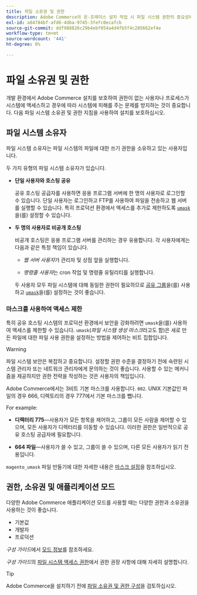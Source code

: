 ```yaml
---
title: 파일 소유권 및 권한
description: Adobe Commerce의 온-프레미스 설치 작업 시 파일 시스템 권한의 중요성에 대해 알아봅니다.
exl-id: a84784bf-afd6-4dba-9745-3fefc0ecafcb
source-git-commit: ddf988826c29b4ebf054a4d4fb5f4c285662ef4e
workflow-type: tm+mt
source-wordcount: '441'
ht-degree: 0%

---
```


# 파일 소유권 및 권한

개발 환경에서 Adobe Commerce 설치를 보호하여 권한이 없는 사용자나 프로세스가 시스템에 액세스하고 경우에 따라 시스템에 피해를 주는 문제를 방지하는 것이 중요합니다. 다음 파일 시스템 소유권 및 권한 지침을 사용하여 설치를 보호하십시오.

## 파일 시스템 소유자

파일 시스템 소유자는 파일 시스템의 파일에 대한 쓰기 권한을 소유하고 있는 사용자입니다.

두 가지 유형의 파일 시스템 소유자가 있습니다.

- **단일 사용자와 호스팅 공유**

  공유 호스팅 공급자를 사용하면 응용 프로그램 서버에 한 명의 사용자로 로그인할 수 있습니다. 단일 사용자는 로그인하고 FTP를 사용하여 파일을 전송하고 웹 서버를 실행할 수 있습니다. 특히 프로덕션 환경에서 액세스를 추가로 제한하도록 [`umask`](#restrict-access-with-a-umask)을(를) 설정할 수 있습니다.

- **두 명의 사용자로 비공개 호스팅**

  비공개 호스팅은 응용 프로그램 서버를 관리하는 경우 유용합니다. 각 사용자에게는 다음과 같은 특정 책임이 있습니다.

   - _웹 서버 사용자_&#x200B;가 관리자 및 상점 앞을 실행합니다.

   - _명령줄 사용자_&#x200B;는 cron 작업 및 명령줄 유틸리티를 실행합니다.

  두 사용자 모두 파일 시스템에 대해 동일한 권한이 필요하므로 [공유 그룹](configure-permissions.md#set-ownership-and-permissions-for-two-users)을(를) 사용하고 [`umask`](#restrict-access-with-a-umask)을(를) 설정하는 것이 좋습니다.

### 마스크를 사용하여 액세스 제한

특히 공유 호스팅 시스템의 프로덕션 환경에서 보안을 강화하려면 `umask`을(를) 사용하여 액세스를 제한할 수 있습니다. `umask`(_파일 시스템 생성 마스크_&#x200B;라고도 함)은 새로 만든 파일에 대한 파일 사용 권한을 설정하는 방법을 제어하는 비트 집합입니다.

>[!WARNING]
>
>파일 시스템 보안은 복잡하고 중요합니다. 설정할 권한 수준을 결정하기 전에 숙련된 시스템 관리자 또는 네트워크 관리자에게 문의하는 것이 좋습니다. 사용할 수 있는 메커니즘을 제공하지만 권한 전략을 작성하는 것은 사용자의 책임입니다.

Adobe Commerce에서는 3비트 기본 마스크를 사용합니다. `002`. UNIX 기본값인 파일의 경우 666, 디렉토리의 경우 777에서 기본 마스크를 뺍니다.

For example:

- **디렉터리 775**—사용자가 모든 항목을 제어하고, 그룹이 모든 사람을 제어할 수 있으며, 모든 사용자가 디렉터리를 이동할 수 있습니다. 이러한 권한은 일반적으로 공유 호스팅 공급자에 필요합니다.

- **664 파일**—사용자가 쓸 수 있고, 그룹이 쓸 수 있으며, 다른 모든 사용자가 읽기 전용입니다.

`magento_umask` 파일 만들기에 대한 자세한 내용은 [마스크 설정](../../next-steps/set-umask.md)을 참조하십시오.

## 권한, 소유권 및 애플리케이션 모드

다양한 Adobe Commerce 애플리케이션 모드를 사용할 때는 다양한 권한과 소유권을 사용하는 것이 좋습니다.

- 기본값
- 개발자
- 프로덕션

_구성 가이드_&#x200B;에서 [모드 정보](../../../configuration/bootstrap/application-modes.md)를 참조하세요.

_구성 가이드_&#x200B;의 [파일 시스템 액세스 권한](../../../configuration/deployment/file-system-permissions.md)에서 권한 권장 사항에 대해 자세히 설명합니다.

>[!TIP]
>
>Adobe Commerce을 설치하기 전에 [파일 소유권 및 권한 구성](configure-permissions.md)을 검토하십시오.
